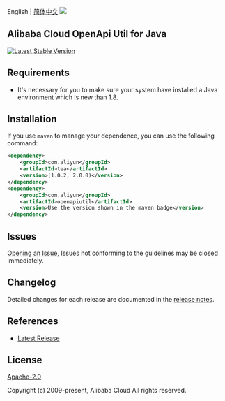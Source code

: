 English | [简体中文](README-CN.md)
![](https://aliyunsdk-pages.alicdn.com/icons/AlibabaCloud.svg)

## Alibaba Cloud OpenApi Util for Java
[![Latest Stable Version](https://img.shields.io/maven-central/v/com.aliyun/openapiutil.svg?label=Maven%20Central)](https://search.maven.org/search?q=g:%22com.aliyun%22%20AND%20a:%22openapiutil%22)


## Requirements
- It's necessary for you to make sure your system have installed a Java environment which is new than 1.8.

## Installation
If you use `maven` to manage your dependence, you can use the following command:

```xml
<dependency>
    <groupId>com.aliyun</groupId>
    <artifactId>tea</artifactId>
    <version>[1.0.2, 2.0.0)</version>
</dependency>
<dependency>
    <groupId>com.aliyun</groupId>
    <artifactId>openapiutil</artifactId>
    <version>Use the version shown in the maven badge</version>
</dependency>
```

## Issues
[Opening an Issue](https://github.com/aliyun/darabonba-openapi-util/issues/new), Issues not conforming to the guidelines may be closed immediately.

## Changelog
Detailed changes for each release are documented in the [release notes](./ChangeLog.txt).

## References
* [Latest Release](https://github.com/aliyun/darabonba-openapi-util/releases)

## License
[Apache-2.0](http://www.apache.org/licenses/LICENSE-2.0)

Copyright (c) 2009-present, Alibaba Cloud All rights reserved.